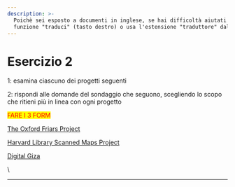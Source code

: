 ```yaml
---
description: >-
  Poichè sei esposto a documenti in inglese, se hai difficoltà aiutati  con la
  funzione "traduci" (tasto destro) o usa l'estensione "traduttore" dal browser.
---
```


# Esercizio 2

1: esamina ciascuno dei progetti seguenti

2: rispondi alle domande del sondaggio che seguono, scegliendo lo scopo che ritieni più in linea con ogni progetto&#x20;

<mark style="color:red;">FARE I 3 FORM</mark>

[The Oxford Friars Project](https://oxfordfriars.wordpress.ncsu.edu)

[Harvard Library Scanned Maps Project](https://library.harvard.edu/collections/scanned-maps)

[Digital Giza](http://giza.fas.harvard.edu)&#x20;

\




***
